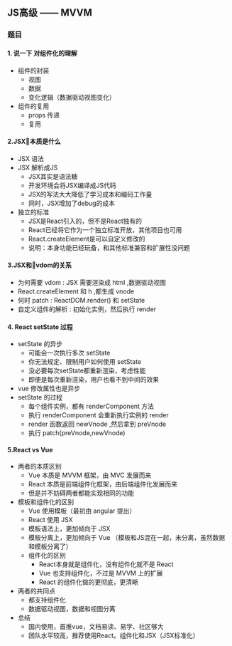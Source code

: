 ## JS高级 —— MVVM

### 题目

#### 1. 说一下 对组件化的理解

-   组件的封装
    -   视图
    -   数据
    -   变化逻辑（数据驱动视图变化）
-   组件的复用
    -   props 传递
    -   复用

#### 2.JSX本质是什么

-   JSX 语法
-   JSX 解析成JS
    -   JSX其实是语法糖
    -   开发环境会将JSX编译成JS代码
    -   JSX的写法大大降低了学习成本和编码工作量
    -   同时，JSX增加了debug的成本
-   独立的标准
    -   JSX是React引入的，但不是React独有的
    -   React已经将它作为一个独立标准开放，其他项目也可用
    -   React.createElement是可以自定义修改的
    -   说明：本身功能已经玩备，和其他标准兼容和扩展性没问题

#### 3.JSX和vdom的关系

-   为何需要 vdom : JSX 需要渲染成 html ,数据驱动视图
-   React.createElement 和 h ,都生成 vnode
-   何时 patch : ReactDOM.render() 和 setState
-   自定义组件的解析 : 初始化实例，然后执行 render

#### 4. React setState 过程

-   setState 的异步
    -   可能会一次执行多次 setState
    -   你无法规定、限制用户如何使用 setState
    -   没必要每次setState都重新渲染，考虑性能
    -   即便是每次重新渲染，用户也看不到中间的效果
-   vue 修改属性也是异步
-   setState 的过程
    -   每个组件实例，都有 renderComponent 方法
    -   执行 renderComponent 会重新执行实例的 render
    -   render 函数返回 newVnode ,然后拿到 preVnode
    -   执行 patch(preVnode,newVnode)

#### 5.React vs Vue

-   两者的本质区别
    -   Vue 本质是 MVVM 框架，由 MVC 发展而来
    -   React 本质是前端组件化框架，由后端组件化发展而来
    -   但是并不妨碍两者都能实现相同的功能
-   模板和组件化的区别
    -   Vue 使用模板（最初由 angular 提出）
    -   React 使用 JSX
    -   模板语法上，更加倾向于 JSX
    -   模板分离上，更加倾向于 Vue （模板和JS混在一起，未分离，虽然数据和模板分离了）
    -   组件化的区别
        -   React本身就是组件化，没有组件化就不是 React
        -   Vue 也支持组件化，不过是 MVVM 上的扩展
        -   React 的组件化做的更彻底，更清晰
-   两者的共同点
    -   都支持组件化
    -   数据驱动视图，数据和视图分离
-   总结
    -   国内使用，首推vue，文档易读、易学、社区够大
    -   团队水平较高，推荐使用React。组件化和JSX（JSX标准化）
